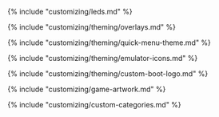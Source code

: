 {% include "customizing/leds.md" %}

{% include "customizing/theming/overlays.md" %}

{% include "customizing/theming/quick-menu-theme.md" %}

{% include "customizing/theming/emulator-icons.md" %}

{% include "customizing/theming/custom-boot-logo.md" %}

{% include "customizing/game-artwork.md" %}

{% include "customizing/custom-categories.md" %}
